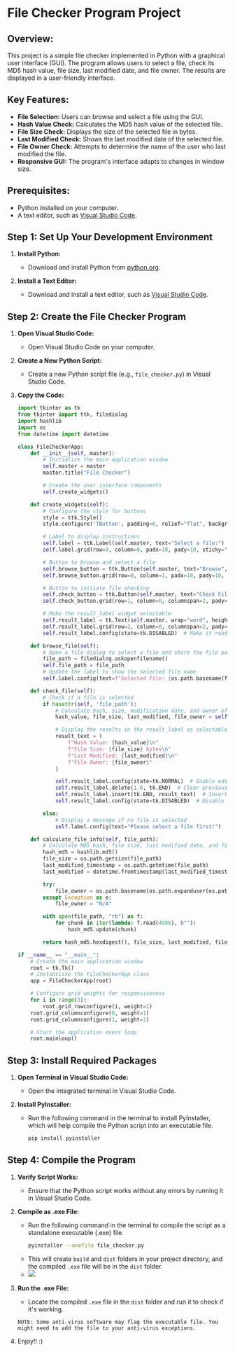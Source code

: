 # File Checker Program Project

## Overview:

This project is a simple file checker implemented in Python with a graphical user interface (GUI). The program allows users to select a file, check its MD5 hash value, file size, last modified date, and file owner. The results are displayed in a user-friendly interface.

## Key Features:

- **File Selection:** Users can browse and select a file using the GUI.
- **Hash Value Check:** Calculates the MD5 hash value of the selected file.
- **File Size Check:** Displays the size of the selected file in bytes.
- **Last Modified Check:** Shows the last modified date of the selected file.
- **File Owner Check:** Attempts to determine the name of the user who last modified the file.
- **Responsive GUI:** The program's interface adapts to changes in window size.

## Prerequisites:

- Python installed on your computer.
- A text editor, such as [Visual Studio Code](https://code.visualstudio.com/download).

## Step 1: Set Up Your Development Environment

1. **Install Python:**
   - Download and install Python from [python.org](https://www.python.org/downloads/).

2. **Install a Text Editor:**
   - Download and install a text editor, such as [Visual Studio Code](https://code.visualstudio.com/download).

## Step 2: Create the File Checker Program

1. **Open Visual Studio Code:**
   - Open Visual Studio Code on your computer.

2. **Create a New Python Script:**
   - Create a new Python script file (e.g., `file_checker.py`) in Visual Studio Code.

3. **Copy the Code:**
   ```python
   import tkinter as tk
   from tkinter import ttk, filedialog
   import hashlib
   import os
   from datetime import datetime

   class FileCheckerApp:
       def __init__(self, master):
           # Initialize the main application window
           self.master = master
           master.title("File Checker")

           # Create the user interface components
           self.create_widgets()

       def create_widgets(self):
           # Configure the style for buttons
           style = ttk.Style()
           style.configure('TButton', padding=6, relief="flat", background="#ccc")

           # Label to display instructions
           self.label = ttk.Label(self.master, text="Select a file:")
           self.label.grid(row=0, column=0, padx=10, pady=10, sticky="w")

           # Button to browse and select a file
           self.browse_button = ttk.Button(self.master, text="Browse", command=self.browse_file)
           self.browse_button.grid(row=0, column=1, padx=10, pady=10, sticky="ew")

           # Button to initiate file checking
           self.check_button = ttk.Button(self.master, text="Check File", command=self.check_file)
           self.check_button.grid(row=1, column=0, columnspan=2, pady=10, sticky="ew")

           # Make the result_label widget selectable
           self.result_label = tk.Text(self.master, wrap="word", height=10, width=50)
           self.result_label.grid(row=2, column=0, columnspan=2, pady=10, sticky="ew")
           self.result_label.config(state=tk.DISABLED)  # Make it read-only initially

       def browse_file(self):
           # Open a file dialog to select a file and store the file path
           file_path = filedialog.askopenfilename()
           self.file_path = file_path
           # Update the label to show the selected file name
           self.label.config(text=f"Selected File: {os.path.basename(file_path)}")

       def check_file(self):
           # Check if a file is selected
           if hasattr(self, 'file_path'):
               # Calculate hash, size, modification date, and owner of the selected file
               hash_value, file_size, last_modified, file_owner = self.calculate_file_info(self.file_path)

               # Display the results in the result_label as selectable text
               result_text = (
                   f"Hash Value: {hash_value}\n"
                   f"File Size: {file_size} bytes\n"
                   f"Last Modified: {last_modified}\n"
                   f"File Owner: {file_owner}"
               )

               self.result_label.config(state=tk.NORMAL)  # Enable editing state
               self.result_label.delete(1.0, tk.END)  # Clear previous content
               self.result_label.insert(tk.END, result_text)  # Insert new content
               self.result_label.config(state=tk.DISABLED)  # Disable editing state

           else:
               # Display a message if no file is selected
               self.label.config(text="Please select a file first!")

       def calculate_file_info(self, file_path):
           # Calculate MD5 hash, file size, last modified date, and file owner
           hash_md5 = hashlib.md5()
           file_size = os.path.getsize(file_path)
           last_modified_timestamp = os.path.getmtime(file_path)
           last_modified = datetime.fromtimestamp(last_modified_timestamp).strftime('%Y-%m-%d %H:%M:%S')

           try:
               file_owner = os.path.basename(os.path.expanduser(os.path.expandvars(os.path.join('~', file_path))))
           except Exception as e:
               file_owner = "N/A"

           with open(file_path, "rb") as f:
               for chunk in iter(lambda: f.read(4096), b""):
                   hash_md5.update(chunk)

           return hash_md5.hexdigest(), file_size, last_modified, file_owner

   if __name__ == "__main__":
       # Create the main application window
       root = tk.Tk()
       # Instantiate the FileCheckerApp class
       app = FileCheckerApp(root)

       # Configure grid weights for responsiveness
       for i in range(3):
           root.grid_rowconfigure(i, weight=1)
       root.grid_columnconfigure(0, weight=1)
       root.grid_columnconfigure(1, weight=1)

       # Start the application event loop
       root.mainloop()

## Step 3: Install Required Packages

1. **Open Terminal in Visual Studio Code:**
   - Open the integrated terminal in Visual Studio Code.

2. **Install PyInstaller:**
   - Run the following command in the terminal to install PyInstaller, which will help compile the Python script into an executable file.
     ```bash
     pip install pyinstaller
     ```

## Step 4: Compile the Program

1. **Verify Script Works:**
   - Ensure that the Python script works without any errors by running it in Visual Studio Code.

2. **Compile as .exe File:**
   - Run the following command in the terminal to compile the script as a standalone executable (.exe) file.
     ```bash
     pyinstaller --onefile file_checker.py
     ```
   - This will create `build` and `dist` folders in your project directory, and the compiled `.exe` file will be in the `dist` folder.
   - ![](https://i.imgur.com/he9pv80.png)

3. **Run the .exe File:**
   - Locate the compiled `.exe` file in the `dist` folder and run it to check if it's working.

   ```note
   NOTE: Some anti-virus software may flag the executable file. You might need to add the file to your anti-virus exceptions.

4. Enjoy!! :)
